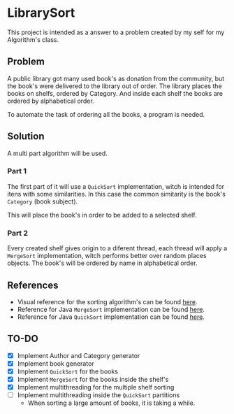 # LibrarySort

This project is intended as a answer to a problem created by my self for my Algorithm's class.

## Problem

A public library got many used book's as donation from the community, but the book's were delivered to the library out of order. The library places the books on shelfs, ordered by Category. And inside each shelf the books are ordered by alphabetical order.

To automate the task of ordering all the books, a program is needed.

## Solution

A multi part algorithm will be used.

### Part 1

The first part of it will use a `QuickSort` implementation, witch is intended for itens with some similarities. In this case the common simitarity is the book's `Category` (book subject).

This will place the book's in order to be added to a selected shelf.

### Part 2

Every created shelf gives origin to a diferent thread, each thread will apply a `MergeSort` implementation, witch performs better over random places objects. The book's will be ordered by name in alphabetical order.

## References

- Visual reference for the sorting algorithm's can be found [here](https://www.youtube.com/watch?v=ZZuD6iUe3Pc).
- Reference for Java `MergeSort` implementation can be found [here](https://www.baeldung.com/java-merge-sort).
- Reference for Java `QuickSort` implementation can be found [here](https://www.geeksforgeeks.org/java-program-for-quicksort/).

## TO-DO

- [x] Implement Author and Category generator
- [x] Implement book generator
- [X] Implement `QuickSort` for the books
- [x] Implement `MergeSort` for the books inside the shelf's
- [x] Implement multithreading for the multiple shelf sorting
- [ ] Implement multithreading inside the `QuickSort` partitions
    - When sorting a large amount of books, it is taking a while.
